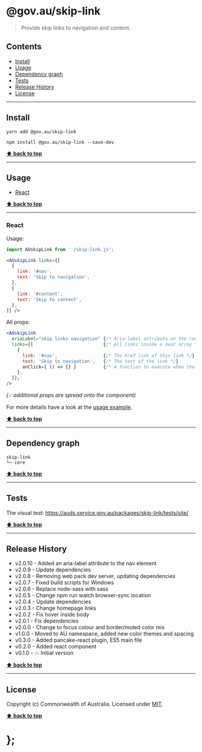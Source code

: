 @gov.au/skip-link
============

> Provide skip links to navigation and content.


## Contents

* [Install](#install)
* [Usage](#usage)
* [Dependency graph](#dependency-graph)
* [Tests](#tests)
* [Release History](#release-history)
* [License](#license)


----------------------------------------------------------------------------------------------------------------------------------------------------------------


## Install


```shell
yarn add @gov.au/skip-link
```

```shell
npm install @gov.au/skip-link --save-dev
```


**[⬆ back to top](#contents)**


----------------------------------------------------------------------------------------------------------------------------------------------------------------


## Usage


* [React](#react)


**[⬆ back to top](#contents)**


----------------------------------------------------------------------------------------------------------------------------------------------------------------


### React

Usage:

```jsx
import AUskipLink from './skip-link.js';

<AUskipLink links={[
  {
    link: '#nav',
    text: 'Skip to navigation',
  },
  {
    link: '#content',
    text: 'Skip to content',
  },
]} />
```

All props:

```jsx
<AUskipLink
  ariaLabel="skip links navigation" {/* Aria-label attribute on the root element */}
  links={[                          {/* All links inside a neat array */}
    {
      link: '#nav',                 {/* The href link of this link */}
      text: 'Skip to navigation',   {/* The text of the link */}
      onClick={ () => {} }          {/* A function to execute when the link is clicked, optional */},
    },
  ]},
/>
```
_(💡 additional props are spread onto the component)_

For more details have a look at the [usage example](https://github.com/govau/design-system-components/tree/master/packages/skip-link/tests/react/index.js).


**[⬆ back to top](#contents)**


----------------------------------------------------------------------------------------------------------------------------------------------------------------


## Dependency graph

```shell
skip-link
└─ core
```


**[⬆ back to top](#contents)**


----------------------------------------------------------------------------------------------------------------------------------------------------------------


## Tests

The visual test: https://auds.service.gov.au/packages/skip-link/tests/site/


**[⬆ back to top](#contents)**


----------------------------------------------------------------------------------------------------------------------------------------------------------------


## Release History

* v2.0.10 - Added an aria-label attribute to the nav element
* v2.0.9 - Update dependencies
* v2.0.8 - Removing web pack dev server, updating dependencies
* v2.0.7 - Fixed build scripts for Windows
* v2.0.6 - Replace node-sass with sass
* v2.0.5 - Change npm run watch browser-sync location
* v2.0.4 - Update dependencies
* v2.0.3 - Change homepage links
* v2.0.2 - Fix hover inside body
* v2.0.1 - Fix dependencies
* v2.0.0 - Change to focus colour and border/muted color mix
* v1.0.0 - Moved to AU namespace, added new color themes and spacing
* v0.3.0 - Added pancake-react plugin, ES5 main file
* v0.2.0 - Added react component
* v0.1.0 - 💥 Initial version


**[⬆ back to top](#contents)**


----------------------------------------------------------------------------------------------------------------------------------------------------------------


## License

Copyright (c) Commonwealth of Australia.
Licensed under [MIT](https://raw.githubusercontent.com/govau/design-system-components/packages/core/master/LICENSE).


**[⬆ back to top](#contents)**

# };
